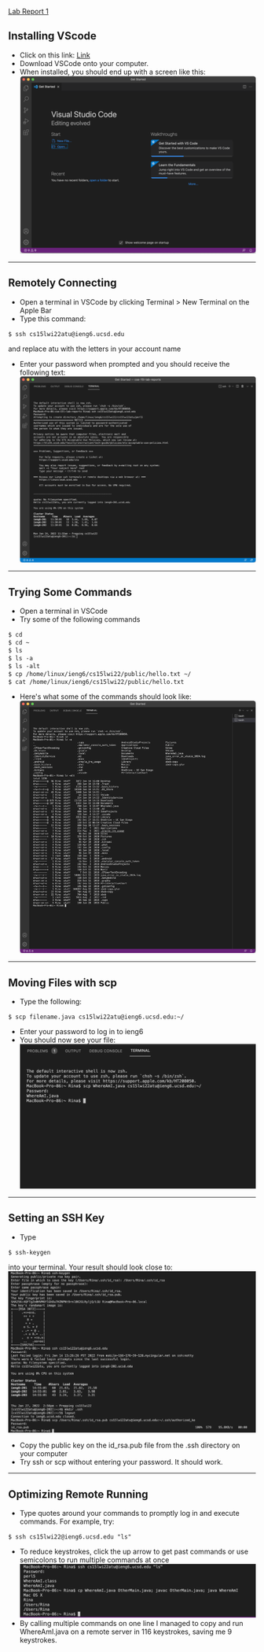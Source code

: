 [Lab Report 1](https://rinakaura.github.io/cse-15l-lab-reports/lab-report-1-week-2.html)

## Installing VScode

- Click on this link: [Link](https://code.visualstudio.com/)
- Download VSCode onto your computer.
- When installed, you should end up with a screen like this:
![Image](screenshotlab1.png)
---
## Remotely Connecting

- Open a terminal in VSCode by clicking Terminal > New Terminal on the Apple Bar
- Type this command: 
``` 
$ ssh cs15lwi22atu@ieng6.ucsd.edu 
```
  and replace atu with the letters in your account name
- Enter your password when prompted and you should receive the following text:
![Image](remoteconnecting.png)
---
## Trying Some Commands

- Open a terminal in VSCode
- Try some of the following commands
```
$ cd
$ cd ~
$ ls
$ ls -a
$ ls -alt
$ cp /home/linux/ieng6/cs15lwi22/public/hello.txt ~/
$ cat /home/linux/ieng6/cs15lwi22/public/hello.txt
```
- Here's what some of the commands should look like:
![Image](typingcommands.png)
---
## Moving Files with scp

- Type the following:
```
$ scp filename.java cs15lwi22atu@ieng6.ucsd.edu:~/
```
- Enter your password to log in to ieng6
- You should now see your file:
![Image](scpexample.png)
---
## Setting an SSH Key

- Type 
```
$ ssh-keygen
```
  into your terminal. Your result should look close to:
![Image](sshkeygen.png)
- Copy the public key on the id_rsa.pub file from the .ssh directory on your computer
- Try ssh or scp without entering your password. It should work.
---
## Optimizing Remote Running

- Type quotes around your commands to promptly log in and execute commands. For example, try:
```
$ ssh cs15lwi22@ieng6.ucsd.edu "ls"
```
- To reduce keystrokes, click the up arrow to get past commands or use semicolons to run multiple commands at once
![Image](optimizingremoterunning.png)
- By calling multiple commands on one line I managed to copy and run WhereAmI.java on a remote server in 116 keystrokes, saving me 9 keystrokes.
